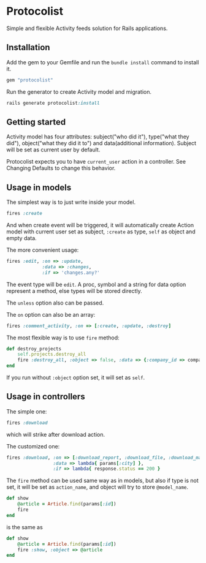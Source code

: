 Protocolist
===========

Simple and flexible Activity feeds solution for Rails applications.

Installation
------------

Add the gem to your Gemfile and run the `bundle install` command to install it.

```ruby
gem "protocolist"
```

Run the generator to create Activity model and migration.

```ruby
rails generate protocolist:install
```

Getting started
---------------

Activity model has four attributes: subject("who did it"), type("what
they did"), object("what they did it to") and data(additional information). Subject will be
set as current user by default.

Protocolist expects you to have `current_user` action in a controller.
See Changing Defaults to change this behavior.

Usage in models
---------------

The simplest way is to just write inside your model.

```ruby
fires :create
```

And when create event will be triggered,  it will automatically create
Action model with current user set as subject, `:create` as type,
`self` as object and empty data.

The more convenient usage:

```ruby
fires :edit, :on => :update,
             :data => :changes,
             :if => 'changes.any?'
```

The event type will be `edit`. A proc, symbol and a string for data
option represent a method, else types will be stored directly.

The `unless` option also can be passed.

The `on` option can also be an array:

```ruby
fires :comment_activity, :on => [:create, :update, :destroy]
```

The most flexible way is to use `fire` method:

```ruby
def destroy_projects
    self.projects.destroy_all
    fire :destroy_all, :object => false, :data => {:company_id => company_id}
end
```

If you run without `:object` option set, it will set as `self`.

Usage in controllers
--------------------

The simple one:

```ruby
fires :download
```

which will strike after download action.

The customized one:

```ruby
fires :download, :on => [:download_report, :download_file, :download_map],
                 :data => lambda{ params[:city] },
                 :if => lambda{ response.status == 200 }
```

The `fire` method can be used same way as in models, but also if type is not
set, it will be set as `action_name`, and object will try to store `@model_name`.

```ruby
def show
    @article = Article.find(params[:id])
    fire
end
```
is the same as

```ruby
def show
    @article = Article.find(params[:id])
    fire :show, :object => @article
end
```

